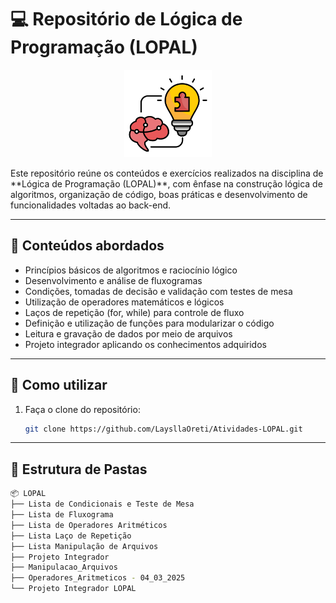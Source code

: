 # 💻 Repositório de Lógica de Programação (LOPAL)

<p align="center">
  <img src="Logo-LOPAL/Logo-LOPAL.png" alt="Ícone de Back-End" width="140">
</p>
Este repositório reúne os conteúdos e exercícios realizados na disciplina de **Lógica de Programação (LOPAL)**, com ênfase na construção lógica de algoritmos, organização de código, boas práticas e desenvolvimento de funcionalidades voltadas ao back-end.

---
## 🧠 Conteúdos abordados

- Princípios básicos de algoritmos e raciocínio lógico
- Desenvolvimento e análise de fluxogramas
- Condições, tomadas de decisão e validação com testes de mesa
- Utilização de operadores matemáticos e lógicos
- Laços de repetição (for, while) para controle de fluxo
- Definição e utilização de funções para modularizar o código
- Leitura e gravação de dados por meio de arquivos
- Projeto integrador aplicando os conhecimentos adquiridos

---
## 🚀 Como utilizar

1. Faça o clone do repositório:
   ```bash
   git clone https://github.com/LaysllaOreti/Atividades-LOPAL.git
   ```
---
## 📁 Estrutura de Pastas
```bash
📦 LOPAL
├── Lista de Condicionais e Teste de Mesa                                     
├── Lista de Fluxograma   
├── Lista de Operadores Aritméticos                   
├── Lista Laço de Repetição                  
├── Lista Manipulação de Arquivos                 
├── Projeto Integrador                                
├── Manipulacao_Arquivos                          
├── Operadores_Aritmeticos - 04_03_2025          
└── Projeto Integrador LOPAL           